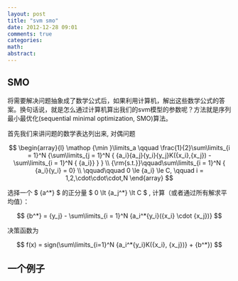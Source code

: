 ```yaml
---
layout: post
title: "svm smo"
date: 2012-12-28 09:01
comments: true
categories: 
math: 
abstract: 
---
```


## SMO 

将需要解决问题抽象成了数学公式后，如果利用计算机，解出这些数学公式的答案。换句话说，就是怎么通过计算机算出我们的svm模型的参数呢？方法就是序列最小最优化(sequential minimal optimization, SMO)算法。

首先我们来讲问题的数学表达列出来, 对偶问题

$$
\begin{array}{l}
\mathop {\min }\limits_a \qquad \frac{1}{2}\sum\limits_{i = 1}^N {\sum\limits_{j = 1}^N { {a_i}{a_j}{y_i}{y_j}K({x_i},{x_j}) - \sum\limits_{i = 1}^N { {a_i}} } } \\
{\rm{s.t.}}\qquad\sum\limits_{i = 1}^N { {a_i}{y_i} = 0} \\
\qquad\qquad 0 \le {a_i} \le C, \qquad i = 1,2,\cdot\cdot\cdot,N
\end{array}
$$

选择一个 $ {a^\*} $ 的正分量 $ 0 \lt {a_j^\*} \lt C $ , 计算（或者通过所有解求平均值）：

$$
{b^*} = {y_j} - \sum\limits_{i = 1}^N {a_i^*{y_i}({x_i} \cdot {x_j})} 
$$

决策函数为

$$
f(x) = sign(\sum\limits_{i=1}^N {a_i^*{y_i}K({x_i}, {x_j})} + {b^*})
$$


## 一个例子

